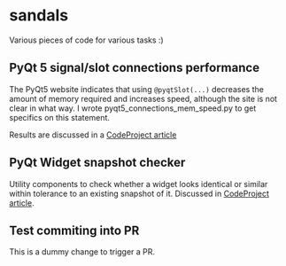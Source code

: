 # sandals
Various pieces of code for various tasks :)

## PyQt 5 signal/slot connections performance

The PyQt5 website indicates that using `@pyqtSlot(...)` decreases the amount
of memory required and increases speed, although the site is not clear in what way. I wrote 
pyqt5_connections_mem_speed.py to get specifics on this statement. 

Results are discussed in a [CodeProject article](http://www.codeproject.com/Articles/1123088/PyQt-signal-slot-connection-performance)

## PyQt Widget snapshot checker

Utility components to check whether a widget looks identical or similar within tolerance to an existing snapshot of it. 
Discussed in [CodeProject article](http://www.codeproject.com/Tips/1134902/Testing-QWidget-Snapshot-Regression-in-PyQt).

## Test commiting into PR
This is a dummy change to trigger a PR.
